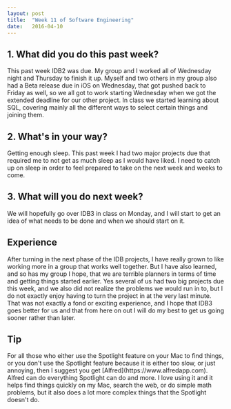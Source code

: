 ```yaml
---
layout: post
title:  "Week 11 of Software Engineering"
date:   2016-04-10
---
```


<h2>1. What did you do this past week?</h2>
This past week IDB2 was due. My group and I worked all of Wednesday night and
Thursday to finish it up. Myself and two others in my group also had a Beta
release due in iOS on Wednesday, that got pushed back to Friday as well, so we
all got to work starting Wednesday when we got the extended deadline for our
other project. In class we started learning about SQL, covering mainly all the
different ways to select certain things and joining them.

<h2>2. What's in your way?</h2>
Getting enough sleep. This past week I had two major projects due that required
me to not get as much sleep as I would have liked. I need to catch up on sleep
in order to feel prepared to take on the next week and weeks to come.

<h2>3. What will you do next week?</h2>
We will hopefully go over IDB3 in class on Monday, and I will start to get an
idea of what needs to be done and when we should start on it.

<h2>Experience</h2>
After turning in the next phase of the IDB projects, I have really grown to like
working more in a group that works well together. But I have also learned, and
so has my group I hope, that we are terrible planners in terms of time and
getting things started earlier. Yes several of us had two big projects due this
week, and we also did not realize the problems we would run in to, but I do
not exactly enjoy having to turn the project in at the very last minute. That
was not exactly a fond or exciting experience, and I hope that IDB3 goes better
for us and that from here on out I will do my best to get us going sooner rather
than later.

<h2>Tip</h2>
For all those who either use the Spotlight feature on your Mac to find things,
or you don't use the Spotlight feature because it is either too slow, or just
annoying, then I suggest you get [Alfred](https://www.alfredapp.com). Alfred
can do everything Spotlight can do and more. I love using it and it helps find
things quickly on my Mac, search the web, or do simple math problems, but it
also does a lot more complex things that the Spotlight doesn't do.
